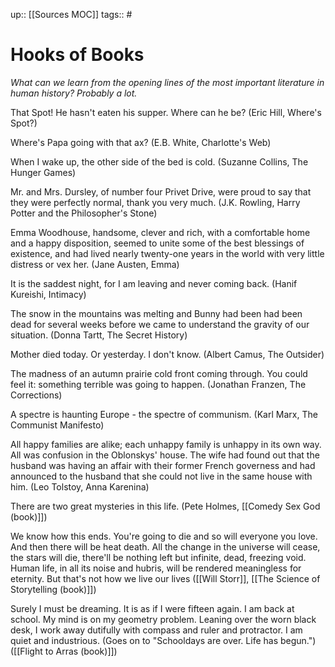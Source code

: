 up:: [[Sources MOC]]
tags:: #

# Hooks of Books
*What can we learn from the opening lines of the most important literature in human history? Probably a lot.*


That Spot! He hasn't eaten his supper. Where can he be? (Eric Hill, Where's Spot?)

Where's Papa going with that ax? (E.B. White, Charlotte's Web)

When I wake up, the other side of the bed is cold. (Suzanne Collins, The Hunger Games)

Mr. and Mrs. Dursley, of number four Privet Drive, were proud to say that they were perfectly normal, thank you very much. (J.K. Rowling, Harry Potter and the Philosopher's Stone)

Emma Woodhouse, handsome, clever and rich, with a comfortable home and a happy disposition, seemed to unite some of the best blessings of existence, and had lived nearly twenty-one years in the world with very little distress or vex her. (Jane Austen, Emma)

It is the saddest night, for I am leaving and never coming back. (Hanif Kureishi, Intimacy)

The snow in the mountains was melting and Bunny had been had been dead for several weeks before we came to understand the gravity of our situation. (Donna Tartt, The Secret History)

Mother died today. Or yesterday. I don't know. (Albert Camus, The Outsider)

The madness of an autumn prairie cold front coming through. You could feel it: something terrible was going to happen. (Jonathan Franzen, The Corrections)

A spectre is haunting Europe - the spectre of communism. (Karl Marx, The Communist Manifesto)

All happy families are alike; each unhappy family is unhappy in its own way. All was confusion in the Oblonskys' house. The wife had found out that the husband was having an affair with their former French governess and had announced to the husband that she could not live in the same house with him. (Leo Tolstoy, Anna Karenina)

There are two great mysteries in this life. (Pete Holmes, [[Comedy Sex God (book)]])

We know how this ends. You're going to die and so will everyone you love. And then there will be heat death. All the change in the universe will cease, the stars will die, there'll be nothing left but infinite, dead, freezing void. Human life, in all its noise and hubris, will be rendered meaningless for eternity. But that's not how we live our lives ([[Will Storr]], [[The Science of Storytelling (book)]])

Surely I must be dreaming. It is as if I were fifteen again. I am back at school. My mind is on my geometry problem. Leaning over the worn black desk, I work away dutifully with compass and ruler and protractor. I am quiet and industrious. (Goes on to "Schooldays are over. Life has begun.") ([[Flight to Arras (book)]])



